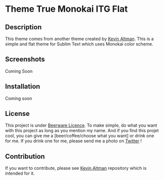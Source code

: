 # Theme True Monokai ITG Flat

## Description

This theme comes from another theme created by [Kevin Altman](https://github.com/itsthatguy/theme-itg-flat). This is a simple and flat theme for Sublim Text which uses Monokai color scheme.

## Screenshots

Coming Soon

## Installation

Coming soon

## License

This project is under [Beerware Licence](http://www.wikiwand.com/en/Beerware). To make simple, do what you want with this project as long as you mention my name. And if you find this projet cool, you can give me a [beer/coffee/choose what you want] or drink one for me. If you drink one for me, please send me a photo on [Twitter](https://twitter.com/Dusterherz) !

## Contribution

If you want to contribute, please see [Kevin Altman](https://github.com/itsthatguy/theme-itg-flat) repository which is intended for it.
